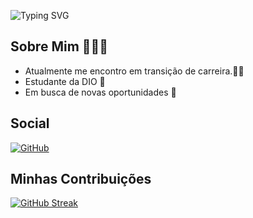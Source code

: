 

 ![Typing SVG](https://readme-typing-svg.herokuapp.com?font=Fira+Code&size=14&pause=1000&color=DB709&width=435&lines=OI!+Meu+nome+é+Lorrany+Dias+e+sou+Estudante.;Sejam+bem+vindos👋)

## Sobre Mim 🙋🏻‍♀️

 - Atualmente me encontro em transição de carreira.👩‍💻 
 - Estudante da DIO 📘
 - Em busca de novas oportunidades 🔎

 ## Social 

[![GitHub](https://img.shields.io/badge/GitHub-100000?style=for-the-badge&logo=github&logoColor=white)](https://github.com/Lorrany-Dias)  
 
## Minhas Contribuições 

[![GitHub Streak](https://streak-stats.demolab.com?user=Lorrany-Dias&theme=sunset-gradient&hide_border=)](https://git.io/streak-stats)
